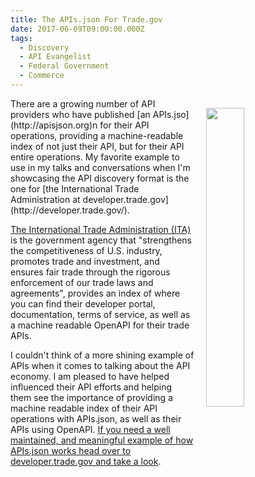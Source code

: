 ```yaml
---
title: The APIs.json For Trade.gov
date: 2017-06-09T09:00:00.000Z
tags:
  - Discovery
  - API Evangelist
  - Federal Government
  - Commerce
---
```


<p><img src="https://s3.amazonaws.com/kinlane-productions2/trade-gov/deverlop_trade_logo_tall.png" align="right" width="35%" style="padding: 15px;" /></p>There are a growing number of API providers who have published [an APIs.jso](http://apisjson.org)n for their API operations, providing a machine-readable index of not just their API, but for their API entire operations. My favorite example to use in my talks and conversations when I'm showcasing the API discovery format is the one for [the International Trade Administration at developer.trade.gov](http://developer.trade.gov/).

[The International Trade Administration (ITA)](http://trade.gov/) is the government agency that "strengthens the competitiveness of U.S. industry, promotes trade and investment, and ensures fair trade through the rigorous enforcement of our trade laws and agreements", provides an index of where you can find their developer portal, documentation, terms of service, as well as a machine readable OpenAPI for their trade APIs.

I couldn't think of a more shining example of APIs when it comes to talking about the API economy. I am pleased to have helped influenced their API efforts and helping them see the importance of providing a machine readable index of their API operations with APIs.json, as well as their APIs using OpenAPI. [If you need a well maintained, and meaningful example of how APIs.json works head over to developer.trade.gov and take a look](http://developer.trade.gov/apis.json).